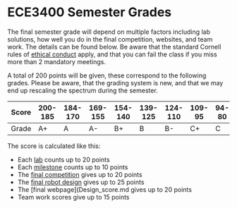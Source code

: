 # ECE3400 Semester Grades

The final semester grade will depend on multiple factors including lab solutions, how well you do in the final competition, websites, and team work. The details can be found below. Be aware that the standard Cornell rules of [ethical conduct](https://www.dfa.cornell.edu/sites/default/files/policy/vol4_6.pdf) apply, and that you can fail the class if you miss more than 2 mandatory meetings.

A total of 200 points will be given, these correspond to the following grades. Please be aware, that the grading system is new, and that we may end up rescaling the spectrum during the semester.

Score | 200-185 | 184-170 | 169-155 | 154-140 | 139-125 | 124-110 | 109-95 | 94-80 | 79-65 | 64-50 | 49-35 | 34-20 | 19-0
----- | --------|---------|---------|---------|---------|---------|--------|-------|-------|-------|-------|-------|-------
Grade	|    A+   |    A    |    A-   |    B+   |    B    |    B-   |  C+    |   C   |   C-  |  D+   |   D   |  D-   |   F 

The score is calculated like this:

* Each [lab](Lab_score.md) counts up to 20 points
* Each [milestone](Milestone_score.md) counts up to 10 points
* The [final competition](Final_Competition.md) gives up to 20 points 
* The [final robot design](Design_score.md) gives up to 25 points
* The [final webpage](Design_score.md gives up to 20 points
* Team work scores give up to 15 points




